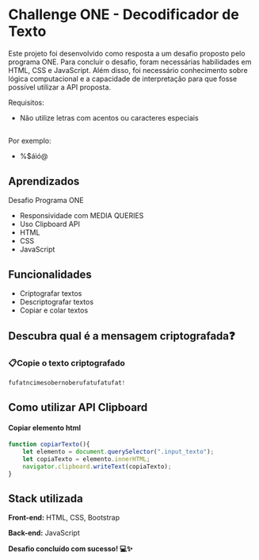 
# Challenge ONE - Decodificador de Texto

Este projeto foi desenvolvido como resposta a um desafio proposto pelo programa ONE. Para concluir o desafio, foram necessárias habilidades em HTML, CSS e JavaScript. Além disso, foi necessário conhecimento sobre lógica computacional e a capacidade de interpretação para que fosse possível utilizar a API proposta.

Requisitos:
- Não utilize letras com acentos ou caracteres especiais
##
Por exemplo:
- %$áìó@

## Aprendizados

Desafio Programa ONE

- Responsividade com MEDIA QUERIES
- Uso Clipboard API
- HTML
- CSS
- JavaScript

## Funcionalidades

- Criptografar textos
- Descriptografar textos 
- Copiar e colar textos


## Descubra qual é a mensagem criptografada❓

### 📋Copie o texto criptografado
```javascript
fufatncimesobernoberufatufatufat!   
```


## Como utilizar API Clipboard

#### Copiar elemento html

```javascript
function copiarTexto(){
    let elemento = document.querySelector(".input_texto");
    let copiaTexto = elemento.innerHTML;
    navigator.clipboard.writeText(copiaTexto);
}    
```


## Stack utilizada

**Front-end:** HTML, CSS, Bootstrap

**Back-end:** JavaScript

**Desafio concluído com sucesso! 💻✨**
